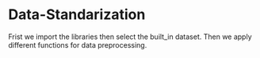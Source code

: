 # Data-Standarization
Frist we import the libraries then select the built_in dataset. Then we apply different functions for data preprocessing.
